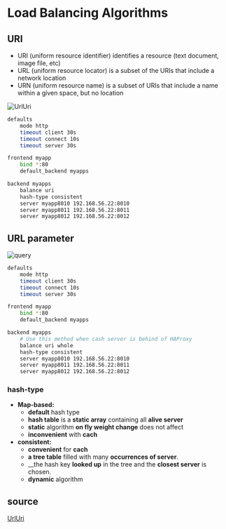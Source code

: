 # Load Balancing Algorithms

## URI

* URI (uniform resource identifier) identifies a resource (text document, image file, etc)
* URL (uniform resource locator) is a subset of the URIs that include a network location
* URN (uniform resource name) is a subset of URIs that include a name within a given space, but no location


![UrlUri](https://github.com/hojat-gazestani/DevOps/blob/main/haproxy/pictures/03-HAProxy/06-UrlUri.png)

```bash
defaults
    mode http
    timeout client 30s
    timeout connect 10s
    timeout server 30s

frontend myapp
    bind *:80
    default_backend myapps

backend myapps
    balance uri 
    hash-type consistent
    server myapp8010 192.168.56.22:8010 
    server myapp8011 192.168.56.22:8011 
    server myapp8012 192.168.56.22:8012 
```

## URL parameter

![query](https://github.com/hojat-gazestani/DevOps/blob/main/haproxy/pictures/03-HAProxy/07-query.png)

```bash
defaults
    mode http
    timeout client 30s
    timeout connect 10s
    timeout server 30s

frontend myapp
    bind *:80
    default_backend myapps

backend myapps
    # Use this method when cash server is behind of HAProxy
    balance uri whole
    hash-type consistent
    server myapp8010 192.168.56.22:8010 
    server myapp8011 192.168.56.22:8011 
    server myapp8012 192.168.56.22:8012 
```
### hash-type

- __Map-based:__ 
  - __default__ hash type
  - __hash table__ is a __static array__ containing all __alive server__ 
  - __static__ algorithm __on fly weight change__ does not affect
  - __inconvenient__ with __cach__
- __consistent:__
  - __convenient__ for __cach__
  - __a tree table__ filled with many __occurrences of server__.
  - __the hash key __looked up__ in the tree and the __closest server__ is chosen.
  - __dynamic__ algorithm

## source

[UrlUri](https://prateekvjoshi.com/2014/02/22/url-vs-uri-vs-urn/)

